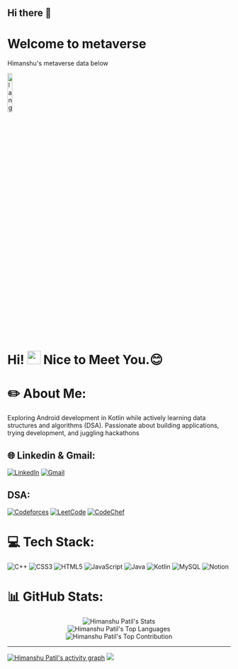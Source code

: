 ## Hi there 👋
# Welcome to metaverse
Himanshu's metaverse data below
<p align="left"><img width=15%" src="https://github.com/alansmathew/alansmathew/raw/master/lang.gif" alt="lang image here" /></p>

# Hi! <img src="https://media.giphy.com/media/hvRJCLFzcasrR4ia7z/giphy.gif" width="30px"> Nice to Meet You.:blush:
# ✏️ About Me:
Exploring Android development in Kotlin while actively learning data structures and algorithms (DSA). Passionate about building applications, trying development, and juggling hackathons
## 🌐 Linkedin & Gmail:
[![LinkedIn](https://img.shields.io/badge/LinkedIn-%230077B5.svg?logo=linkedin&logoColor=white)](https://www.linkedin.com/in/himanshu-patil-38b237235/)
[![Gmail](https://img.shields.io/badge/Gmail-D14836?logo=gmail&logoColor=white)](mailto:himanshupatil1320@gmail.com)

## DSA:

[![Codeforces](https://img.shields.io/badge/Codeforces-%234CC61E.svg?logo=Codeforces&logoColor=white)](https:)
[![LeetCode](https://img.shields.io/badge/LeetCode-%23FFA116.svg?logo=LeetCode&logoColor=white)](https:)
[![CodeChef](https://img.shields.io/badge/CodeChef-%23A52A2A.svg?logo=CodeChef&logoColor=white)](https:)

# 💻 Tech Stack:

![C++](https://img.shields.io/badge/c++-%2300599C.svg?style=for-the-badge&logo=c%2B%2B&logoColor=white) ![CSS3](https://img.shields.io/badge/css3-%231572B6.svg?style=for-the-badge&logo=css3&logoColor=white) ![HTML5](https://img.shields.io/badge/html5-%23E34F26.svg?style=for-the-badge&logo=html5&logoColor=white) ![JavaScript](https://img.shields.io/badge/javascript-%23323330.svg?style=for-the-badge&logo=javascript&logoColor=%23F7DF1E) ![Java](https://img.shields.io/badge/java-%23ED8B00.svg?style=for-the-badge&logo=openjdk&logoColor=white) ![Kotlin](https://img.shields.io/badge/Kotlin-%230095D5.svg?style=for-the-badge&logo=kotlin&logoColor=white)  ![MySQL](https://img.shields.io/badge/mysql-4479A1.svg?style=for-the-badge&logo=mysql&logoColor=white) ![Notion](https://img.shields.io/badge/Notion-%23000000.svg?style=for-the-badge&logo=notion&logoColor=white)  
 

# 📊 GitHub Stats:
<div align="center">

![Himanshu Patil's Stats](https://github-readme-stats.vercel.app/api?username=hpinmetaverse&theme=radical&show_icons=true&hide_border=true&count_private=true)
<br/>
![Himanshu Patil's Top Languages](https://github-readme-stats.vercel.app/api/top-langs/?username=hpinmetaverse&theme=radical&show_icons=true&hide_border=true&layout=compact)
<br/>
![Himanshu Patil's Top Contribution](https://github-contributor-stats.vercel.app/api?username=hpinmetaverse&limit=3&theme=dracula&combine_all_yearly_contributions=true)
</div>

----


[![Himanshu Patil's activity graph](https://github-readme-activity-graph.vercel.app/graph?username=hpinmetaverse&bg_color=000000&color=ffffff&line=e51fff&point=ffffff&area=true&hide_border=true)](https://github.com/ashutosh00710/github-readme-activity-graph)
[![](https://visitcount.itsvg.in/api?id=hpinmetaverse&icon=0&color=0)](https://visitcount.itsvg.in)
